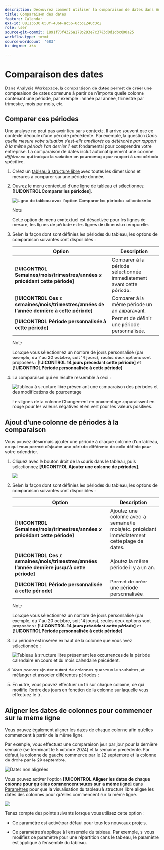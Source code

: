 ```yaml
---
description: Découvrez comment utiliser la comparaison de dates dans Analysis Workspace, qui permet de prendre n’importe quelle colonne contenant une période et de créer une comparaison de dates commune.
title: Comparaison des dates
feature: Calendar
exl-id: 08113536-658f-486b-ac56-6c531240c3c2
role: User
source-git-commit: 1891f73f4326a178b293e7c3763d0d1dbc000a25
workflow-type: tm+mt
source-wordcount: '683'
ht-degree: 35%

---
```


# Comparaison des dates

Dans Analysis Workspace, la comparaison de dates permet de créer une comparaison de dates commune à partir de n’importe quelle colonne contenant une période, par exemple : année par année, trimestre par trimestre, mois par mois, etc.

## Comparer des périodes

Une analyse ne peut pas avoir lieu sans contexte. Il arrive souvent que ce contexte découle d’une période précédente. Par exemple, la question *Dans quelle mesure votre situation s’est-elle améliorée ou détériorée par rapport à la même période l’an dernier ?* est fondamental pour comprendre votre entreprise. La comparaison de dates inclut automatiquement une colonne *différence* qui indique la variation en pourcentage par rapport à une période spécifiée.

1. Créez un [tableau à structure libre](/help/analysis-workspace/visualizations/freeform-table/freeform-table.md) avec toutes les dimensions et mesures à comparer sur une période donnée.
1. Ouvrez le menu contextuel d’une ligne de tableau et sélectionnez **[!UICONTROL Comparer les périodes]**.

   ![Ligne de tableau avec l’option Comparer les périodes sélectionnée](assets/compare-time.png)

   >[!NOTE]
   >
   >Cette option de menu contextuel est désactivée pour les lignes de mesure, les lignes de période et les lignes de dimension temporelle.

1. Selon la façon dont sont définies les périodes du tableau, les options de comparaison suivantes sont disponibles :

   | Option | Description |
   |---|---|
   | **[!UICONTROL Semaines/mois/trimestres/années *x* précédant cette période]** | Comparer à la période sélectionnée immédiatement avant cette période. |
   | **[!UICONTROL Ces x semaines/mois/trimestres/années de l’année dernière à cette période]** | Comparer à la même période un an auparavant. |
   | **[!UICONTROL Période personnalisée à cette période]** | Permet de définir une période personnalisée. |

   >[!NOTE]
   >
   >Lorsque vous sélectionnez un nombre de jours personnalisé (par exemple, du 7 au 20 octobre, soit 14 jours), seules deux options sont proposées : **[!UICONTROL 14 jours précédant cette période]** et **[!UICONTROL Période personnalisée à cette période]**.

1. La comparaison qui en résulte ressemble à ceci :

   ![Tableau à structure libre présentant une comparaison des périodes et des modifications de pourcentage.](assets/compare-time-result.png)

   Les lignes de la colonne Changement en pourcentage apparaissent en rouge pour les valeurs négatives et en vert pour les valeurs positives.

## Ajout d’une colonne de périodes à la comparaison

Vous pouvez désormais ajouter une période à chaque colonne d’un tableau, ce qui vous permet d’ajouter une période différente de celle définie pour votre calendrier.

1. Cliquez avec le bouton droit de la souris dans le tableau, puis sélectionnez **[!UICONTROL Ajouter une colonne de périodes]**.

   ![](assets/add-time-period-column.png)

1. Selon la façon dont sont définies les périodes du tableau, les options de comparaison suivantes sont disponibles :

   | Option | Description |
   |---|---|
   | **[!UICONTROL Semaines/mois/trimestres/années *x* précédant cette période]** | Ajoutez une colonne avec la semaine/le mois/etc. précédant immédiatement cette plage de dates. |
   | **[!UICONTROL Ces *x* semaines/mois/trimestres/années l’année dernière jusqu’à cette période]** | Ajoutez la même période il y a un an. |
   | **[!UICONTROL Période personnalisée à cette période]** | Permet de créer une période personnalisée. |

   >[!NOTE]
   >
   >Lorsque vous sélectionnez un nombre de jours personnalisé (par exemple, du 7 au 20 octobre, soit 14 jours), seules deux options sont proposées : **[!UICONTROL 14 jours précédant cette période]** et **[!UICONTROL Période personnalisée à cette période]**.

1. La période est insérée en haut de la colonne que vous avez sélectionnée :

   ![Tableau à structure libre présentant les occurrences de la période calendaire en cours et du mois calendaire précédent.](assets/add-time-period-column2.png)

1. Vous pouvez ajouter autant de colonnes que vous le souhaitez, et mélanger et associer différentes périodes :

1. En outre, vous pouvez effectuer un tri sur chaque colonne, ce qui modifie l’ordre des jours en fonction de la colonne sur laquelle vous effectuez le tri.

## Aligner les dates de colonnes pour commencer sur la même ligne

Vous pouvez également aligner les dates de chaque colonne afin qu’elles commencent à partir de la même ligne.

Par exemple, vous effectuez une comparaison jour par jour pour la dernière semaine (se terminant le 5 octobre 2024) et la semaine précédente. Par défaut, la colonne de gauche commence par le 22 septembre et la colonne de droite par le 29 septembre.

![Dates non alignées](assets/not-align-dates.png)

Vous pouvez activer l’option **[!UICONTROL Aligner les dates de chaque colonne pour qu’elles commencent toutes sur la même ligne]** dans [Paramètres](/help/analysis-workspace/visualizations/freeform-table/freeform-table.md#settings-1) pour que la visualisation du tableau à structure libre aligne les dates des colonnes pour qu’elles commencent sur la même ligne.

![](assets/align-dates.png)

Tenez compte des points suivants lorsque vous utilisez cette option :

* Ce paramètre est activé par défaut pour tous les nouveaux projets.

* Ce paramètre s’applique à l’ensemble du tableau. Par exemple, si vous modifiez ce paramètre pour une répartition dans le tableau, le paramètre est appliqué à l’ensemble du tableau.

